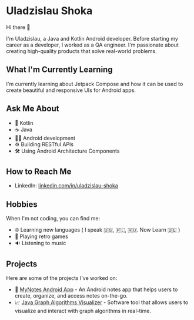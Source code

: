 # Uladzislau Shoka

Hi there 👋

I'm Uladzislau, a Java and Kotlin Android developer. Before starting my career as a developer, I worked as a QA engineer. I'm passionate about creating high-quality products that solve real-world problems.

## What I'm Currently Learning

I'm currently learning about Jetpack Compose and how it can be used to create beautiful and responsive UIs for Android apps.

## Ask Me About

- 📱 Kotlin
- ☕ Java
- 👨‍💻 Android development
- ⚙️ Building RESTful APIs
- 🛠️ Using Android Architecture Components

## How to Reach Me

- LinkedIn: [linkedin.com/in/uladzislau-shoka](https://www.linkedin.com/in/uladzislau-shoka/)

## Hobbies

When I'm not coding, you can find me:
- 🌐 Learning new languages ( I speak 🇺🇸, 🇵🇱, 🇷🇺. Now Learn 🇩🇪 )
- 👾 Playing retro games
- 🔉 Listening to music

## Projects

Here are some of the projects I've worked on:
- 📒 [MyNotes Android App](https://github.com/ShokaUladzislau/MyNotes) - An Android notes app that helps users to create, organize, and access notes on-the-go.
- 📈 [Java Graph Algorithms Visualizer](https://github.com/ShokaUladzislau/Graph-Algorithms-Visualizer) - Software tool that allows users to visualize and interact with graph algorithms in real-time.
